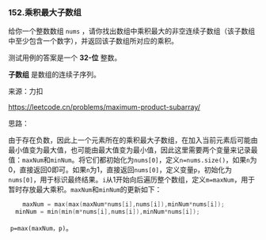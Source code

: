 ### 152.乘积最大子数组

给你一个整数数组 `nums` ，请你找出数组中乘积最大的非空连续子数组（该子数组中至少包含一个数字），并返回该子数组所对应的乘积。

测试用例的答案是一个 **32-位** 整数。

**子数组** 是数组的连续子序列。

来源：力扣

https://leetcode.cn/problems/maximum-product-subarray/



思路：

​		由于存在负数，因此上一个元素所在的乘积最大子数组，在加入当前元素后可能由最小值变为最大值，也可能由最大值变为最小值，因此这里需要两个变量来记录最值：`maxNum`和`minNum`。将它们都初始化为`nums[0]`，定义`n=nums.size()`，如果`n`为0，直接返回0即可。如果`n`为1，直接返回`nums[0]`，定义变量`p`，初始化为`nums[0]`，用于标识最终结果。`i`从1开始向后遍历整个数组，定义`m=maxNum`，用于暂时存放最大乘积。`maxNum`和`minNum`的更新如下：

```c
	maxNum = max(max(maxNum*nums[i],nums[i]),minNum*nums[i]);
  minNum = min(min(m*nums[i],nums[i]),minNum*nums[i]);
```

​	`p=max(maxNum，p)`。
